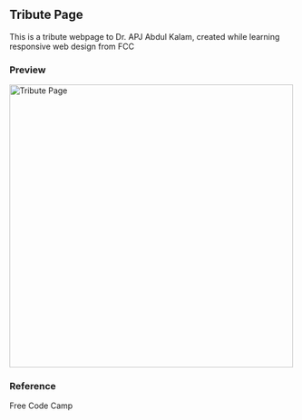 ## Tribute Page

This is a tribute webpage to Dr. APJ Abdul Kalam, created while learning responsive web design from FCC

### Preview
[<img src="https://user-images.githubusercontent.com/85508314/219867982-87ca1b78-bb88-46bf-bced-9ac307d1e673.png" width="500" alt="Tribute Page">](https://imsatyasaiteja.github.io/Tribute_page/)

### Reference
Free Code Camp
